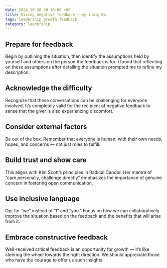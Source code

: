 ```yaml
---
date: 2024-10-20 20:10:00 +02
title: Giving negative feedback — my insights
tags: leadership growth feedback
category: leadership
---
```


## Prepare for feedback
Begin by outlining the situation, then identify the assumptions held by yourself and others on the person the feedback is for. I found that reflecting on these assumptions after detailing the situation prompted me to refine my description.

## Acknowledge the difficulty
Recognize that these conversations can be challenging for everyone involved. It’s completely valid for the recipient of negative feedback to sense that the giver is also experiencing discomfort.

## Consider external factors
Be out of the box. Remember that everyone is human, with their own needs, hopes, and concerns — not just roles to fulfill.

## Build trust and show care
This aligns with Kim Scott’s principles in Radical Candor. Her mantra of “care personally, challenge directly” emphasizes the importance of genuine concern in fostering open communication.

## Use inclusive language
Opt for “we” instead of “I” and “you.” Focus on how we can collaboratively improve the situation based on the feedback and the benefits that will arise from it.

## Embrace constructive feedback
Well-received critical feedback is an opportunity for growth — it’s like steering the wheel towards the right direction. We should appreciate those who have the courage to offer us such insights.